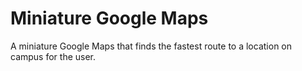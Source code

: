 # Miniature Google Maps
 A miniature Google Maps that finds the fastest route to a location on campus for the user.
